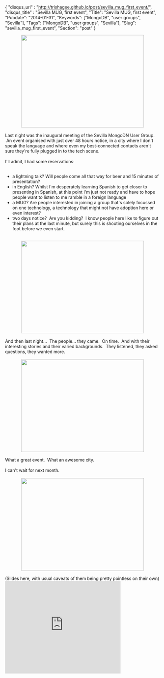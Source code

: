 {
 "disqus_url" : "http://trishagee.github.io/post/sevilla_mug_first_event/",
 "disqus_title" : "Sevilla MUG, first event",
 "Title": "Sevilla MUG, first event",
 "Pubdate": "2014-01-31",
 "Keywords": ["MongoDB", "user groups", "Sevilla"],
 "Tags": ["MongoDB", "user groups", "Sevilla"],
 "Slug": "sevilla_mug_first_event",
 "Section": "post"
}
<div class="separator" style="clear: both; text-align: center;"><a href="http://2.bp.blogspot.com/-ACbZtH8y3pM/Uurim-7CuNI/AAAAAAAAMfU/iR7aAjV3L_E/s1600/IMG_20140130_191433.jpg" imageanchor="1" style="margin-left: 1em; margin-right: 1em;"><img border="0" src="http://2.bp.blogspot.com/-ACbZtH8y3pM/Uurim-7CuNI/AAAAAAAAMfU/iR7aAjV3L_E/s1600/IMG_20140130_191433.jpg" height="300" width="400" /></a></div><br />Last night was the inaugural meeting of the Sevilla MongoDN User Group. &nbsp;An event organised with just over 48 hours notice, in a city where I don't speak the language and where even my best-connected contacts aren't sure they're fully plugged in to the tech scene.<br /><br />I'll admit, I had some reservations:<br /><br /><ul><li>a lightning talk? Will people come all that way for beer and 15 minutes of presentation?</li><li>in English? Whilst I'm desperately learning Spanish to get closer to presenting in Spanish, at this point I'm just not ready and have to hope people want to listen to me ramble in a foreign language</li><li>a MUG? Are people interested in joining a group that's solely focussed on one technology, a technology that might not have adoption here or even interest?</li><li>two days notice? &nbsp;Are you kidding? &nbsp;I know people here like to figure out their plans at the last minute, but surely this is shooting ourselves in the foot before we even start.</li></ul><br /><div class="separator" style="clear: both; text-align: center;"><a href="http://4.bp.blogspot.com/-ZxzdtnwGKrk/UurinNqIjZI/AAAAAAAAMfQ/HHbZGT9MCV0/s1600/IMG_20140130_192137.jpg" imageanchor="1" style="margin-left: 1em; margin-right: 1em;"><img border="0" src="http://4.bp.blogspot.com/-ZxzdtnwGKrk/UurinNqIjZI/AAAAAAAAMfQ/HHbZGT9MCV0/s1600/IMG_20140130_192137.jpg" height="300" width="400" /></a></div><br />And then last night... &nbsp;The people... they came. &nbsp;On time. &nbsp;And with their interesting stories and their varied backgrounds. &nbsp;They listened, they asked questions, they wanted more.<br /><br /><div class="separator" style="clear: both; text-align: center;"><a href="http://4.bp.blogspot.com/-nU0wPfzI6DE/UuritPmwnDI/AAAAAAAAMfk/R49MwaxAzCk/s1600/IMG_20140130_201313.jpg" imageanchor="1" style="margin-left: 1em; margin-right: 1em;"><img border="0" src="http://4.bp.blogspot.com/-nU0wPfzI6DE/UuritPmwnDI/AAAAAAAAMfk/R49MwaxAzCk/s1600/IMG_20140130_201313.jpg" height="300" width="400" /></a></div><br />What a great event. &nbsp;What an awesome city. <br /><br />I can't wait for next month. <br /><br /><div class="separator" style="clear: both; text-align: center;"><a href="http://1.bp.blogspot.com/--soNKu8wqYU/UurimtUlxPI/AAAAAAAAMfM/wh3q9UV1FLQ/s1600/IMG_20140130_192632.jpg" imageanchor="1" style="margin-left: 1em; margin-right: 1em;"><img border="0" src="http://1.bp.blogspot.com/--soNKu8wqYU/UurimtUlxPI/AAAAAAAAMfM/wh3q9UV1FLQ/s1600/IMG_20140130_192632.jpg" height="300" width="400" /></a></div><div class="separator" style="clear: both; text-align: center;"><br /></div><div class="separator" style="clear: both; text-align: left;">(Slides here, with usual caveats of them being pretty pointless on their own)</div><iframe frameborder="0" height="300" marginheight="0" marginwidth="0" scrolling="no" src="http://www.slideshare.net/slideshow/embed_code/30654613" width="376"></iframe>
